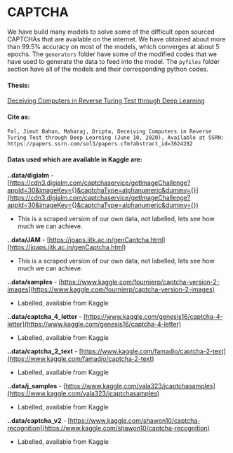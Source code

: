 # CAPTCHA

We have build many models to solve some of the difficult open sourced CAPTCHAs that are available on the internet. We have obtained about more than 99.5% accuracy on most of the models, which converges at about 5 epochs. The ``generators`` folder have some of the modified codes that we have used to generate the data to feed into the model. The ``pyfiles`` folder section have all of the models and their corresponding python codes. 

#### Thesis:

[Deceiving Computers in Reverse Turing Test through Deep Learning](https://papers.ssrn.com/sol3/papers.cfm?abstract_id=3624282)


#### Cite as:
```
Pal, Jimut Bahan, Maharaj, Dripta, Deceiving Computers in Reverse Turing Test through Deep Learning (June 10, 2020). Available at SSRN: https://papers.ssrn.com/sol3/papers.cfm?abstract_id=3624282
```

#### Datas used which are available in Kaggle are:


**..data/digialm** - [https://cdn3.digialm.com/captchaservice/getImageChallenge?appId=30&imageKey={}&captchaType=alphanumeric&dummy={}](https://cdn3.digialm.com/captchaservice/getImageChallenge?appId=30&imageKey={}&captchaType=alphanumeric&dummy={}) 

- This is a scraped version of our own data, not labelled, lets see how much we can achieve.

**..data/JAM** - [https://joaps.iitk.ac.in/genCaptcha.html](https://joaps.iitk.ac.in/genCaptcha.html)

- This is a scraped version of our own data, not labelled, lets see how much we can achieve.


**..data/samples** - [https://www.kaggle.com/fournierp/captcha-version-2-images](https://www.kaggle.com/fournierp/captcha-version-2-images)

- Labelled, available from Kaggle


**..data/captcha_4_letter** - [https://www.kaggle.com/genesis16/captcha-4-letter](https://www.kaggle.com/genesis16/captcha-4-letter)

- Labelled, available from Kaggle

**..data/captcha_2_text** - [https://www.kaggle.com/famadio/captcha-2-text](https://www.kaggle.com/famadio/captcha-2-text)

- Labelled, available from Kaggle

**..data/j_samples** - [https://www.kaggle.com/yala323/jcaptchasamples](https://www.kaggle.com/yala323/jcaptchasamples)

- Labelled, available from Kaggle

**..data/captcha_v2** - [https://www.kaggle.com/shawon10/captcha-recognition](https://www.kaggle.com/shawon10/captcha-recognition)

- Labelled, available from Kaggle

